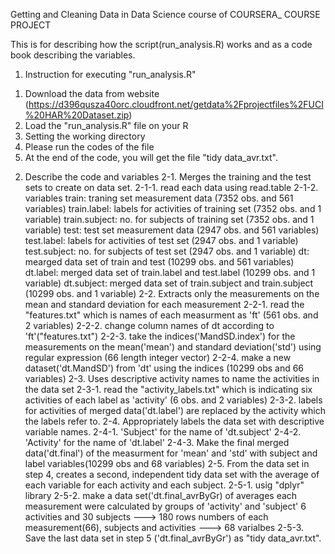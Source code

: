 Getting and Cleaning Data in Data Science course of COURSERA_ COURSE PROJECT

This is for describing how the script(run_analysis.R) works and as a code book describing the variables.

1. Instruction for executing "run_analysis.R"
  1) Download the data from website (https://d396qusza40orc.cloudfront.net/getdata%2Fprojectfiles%2FUCI%20HAR%20Dataset.zip)
  2) Load the "run_analysis.R" file on your R 
  3) Setting the working directory 
  4) Please run the codes of the file
  5) At the end of the code, you will get the file "tidy data_avr.txt".

2. Describe the code and variables
 2-1. Merges the training and the test sets to create on data set.
   2-1-1. read each data using read.table
   2-1-2. variables
          train:  traning set measurement data (7352 obs. and 561 variables)
          train.label:  labels for activities of training set (7352 obs. and 1 variable)
          train.subject:  no. for subjects of training set (7352 obs. and 1 variable)
          test:  test set measurement data (2947 obs. and 561 variables)
          test.label:  labels for activities of test set (2947 obs. and 1 variable)
          test.subject:  no. for subjects of test set (2947 obs. and 1 variable)
          dt:  mearged data set of train and test (10299 obs. and 561 variables)
          dt.label:  merged data set of train.label and test.label (10299 obs. and 1 variable)
          dt.subject: merged data set of train.subject and train.subject (10299 obs. and 1 variable)
 2-2. Extracts only the measurements on the mean and standard deviation for each measurement
   2-2-1. read the "features.txt" which is names of each measurment as 'ft' (561 obs. and 2 variables)
   2-2-2. change column names of dt according to 'ft'("features.txt")
   2-2-3. take the indices('MandSD.index') for the measurements on the mean('mean') and standard deviation('std') using regular expression (66 length integer vector)
   2-2-4. make a new dataset('dt.MandSD') from 'dt' using the indices (10299 obs and 66 variables)
2-3. Uses descriptive activity names to name the activities in the data set
   2-3-1. read the "activity_labels.txt" which is indicating six activities of each label as 'activity' (6 obs. and 2 variables)
   2-3-2. labels for activities of merged data('dt.label') are replaced by the activity which the labels refer to.
 2-4. Appropriately labels the data set with descriptive variable names. 
   2-4-1. 'Subject' for the name of 'dt.subject' 
   2-4-2. 'Activity' for the name of 'dt.label'
   2-4-3. Make the final merged data('dt.final') of the measurment for 'mean' and 'std' with subject and label variables(10299 obs and 68 variables)
 2-5. From the data set in step 4, creates a second, independent tidy data set with the average of each variable for each activity and each subject.
   2-5-1. usig "dplyr" library
   2-5-2. make a data set('dt.final_avrByGr) of averages each measurement were calculated by groups of 'activity' and 'subject'
          6 activities and 30 subjects ---> 180 rows
          numbers of each measurement(66), subjects and activities ---> 68 varialbes
   2-5-3. Save the last data set in step 5 ('dt.final_avrByGr') as "tidy data_avr.txt".
